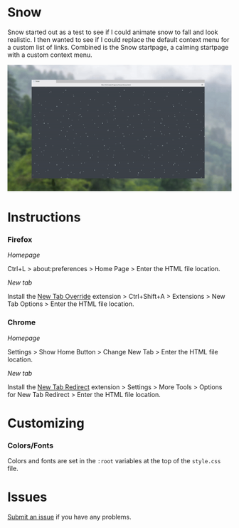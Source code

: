 # Snow
Snow started out as a test to see if I could animate snow to fall and look realistic. I then wanted to see if I could replace the default context menu for a custom list of links. Combined is the Snow startpage, a calming startpage with a custom context menu.

![alt text](https://github.com/chloechantelle/snow/blob/master/previews/Snow.gif "Snow Preview")

# Instructions
<h3>Firefox</h3>

*Homepage*
    
Ctrl+L > about:preferences > Home Page > Enter the HTML file location.
        
*New tab*
    
Install the <a href="https://addons.mozilla.org/en-US/firefox/addon/new-tab-override" target="_blank">New Tab Override</a> extension > Ctrl+Shift+A > Extensions > New Tab Options > Enter the HTML file location.

<h3>Chrome</h3>

*Homepage*

Settings > Show Home Button > Change New Tab > Enter the HTML file location.

*New tab*

Install the <a target="_blank" href="https://chrome.google.com/webstore/detail/new-tab-redirect/icpgjfneehieebagbmdbhnlpiopdcmna?hl=en">New Tab Redirect</a> extension > Settings > More Tools > Options for New Tab Redirect > Enter the HTML file location.

# Customizing

<h3>Colors/Fonts</h3>

Colors and fonts are set in the `:root` variables at the top of the `style.css` file.

# Issues
<a href="https://github.com/chloechantelle/snow/issues/new">Submit an issue</a> if you have any problems.
